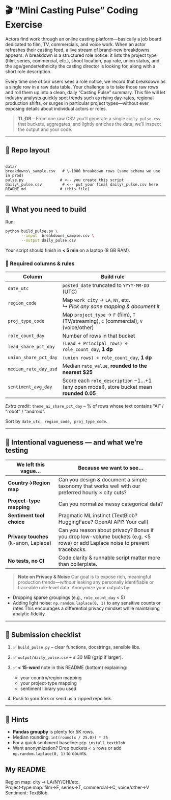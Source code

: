 # 🎬  “Mini Casting Pulse” Coding Exercise

Actors find work through an online casting platform—basically a job board dedicated to film, TV, commercials, and voice work. When an actor refreshes their casting feed, a live stream of brand-new breakdowns appears. A breakdown is a structured role notice: it lists the project type (film, series, commercial, etc.), shoot location, pay rate, union status, and the age/gender/ethnicity the casting director is looking for, along with a short role description.

Every time one of our users sees a role notice, we record that breakdown as a single row in a raw data table. Your challenge is to take those raw rows and roll them up into a clean, daily “Casting Pulse” summary. This file will let industry analysts quickly spot trends such as rising day-rates, regional production shifts, or surges in particular project types—without ever exposing details about individual actors or roles.

> **TL;DR** – From one raw CSV you’ll generate a single `daily_pulse.csv` that buckets, aggregates, and lightly enriches the data; we’ll inspect the output and your code.

---

## 📂  Repo layout

```

data/
breakdowns\_sample.csv   # \~1000 breakdown rows (same schema we use in prod)
pulse.py                # <-- you create this script
daily\_pulse.csv         # <-- put your final daily\_pulse.csv here
README.md               # (this file)

````

---

## 🎯  What you need to build

Run:

```bash
python build_pulse.py \
       --input  breakdowns_sample.csv \
       --output daily_pulse.csv
````

Your script should finish in **< 5 min** on a laptop (8 GB RAM).

### 🔑  Required columns & rules

| Column                | Build rule                                                                               |
| --------------------- | ---------------------------------------------------------------------------------------- |
| `date_utc`            | `posted_date` truncated to `YYYY-MM-DD` (UTC)                                            |
| `region_code`         | Map `work_city` → `LA`, `NY`, etc.  <br>*↳ Pick any sane mapping & document it*          |
| `proj_type_code`      | Map `project_type` → `F` (film), `T` (TV/streaming), `C` (commercial), `V` (voice/other) |
| `role_count_day`      | Number of rows in that bucket                                                            |
| `lead_share_pct_day`  | `(Lead + Principal rows) ÷ role_count_day`, **1 dp**                                     |
| `union_share_pct_day` | `(union rows) ÷ role_count_day`, **1 dp**                                                |
| `median_rate_day_usd` | Median `rate_value`, **rounded to the nearest \$25**                                    |
| `sentiment_avg_day`   | Score each `role_description` −1…+1 (any open model), store bucket mean **rounded 0.05** |

*Extra credit:* `theme_ai_share_pct_day` – % of rows whose text contains “AI” / “robot” / “android”.

Sort by `date_utc, region_code, proj_type_code`.

---

## 🤫  Intentional vagueness — and what we’re testing

| We left this vague…                      | Because we want to see…                                                                                                        |
| ---------------------------------------- | ------------------------------------------------------------------------------------------------------------------------------ |
| **Country→Region map**                   | Can you design & document a simple taxonomy that works well with our preferred hourly × city cuts?                             |
| **Project-type mapping**                 | Can you normalize messy categorical data?                                                                                      |
| **Sentiment tool choice**                | Pragmatic ML instinct (TextBlob? HuggingFace? OpenAI API? Your call)                                                           |
| **Privacy touches**<br>(k-anon, Laplace) | Can you reason about privacy? Bonus if you drop low-volume buckets (e.g. <5 rows) or add Laplace noise to prevent tracebacks. |
| **No tests, no CI**                      | Code clarity & runnable script matter more than boilerplate.                                                                   |

> **Note on Privacy & Noise**
> Our goal is to expose rich, meaningful production trends—*without* leaking any personally identifiable or traceable role-level data. Anonymize your outputs by:

* Dropping sparse groupings (e.g., `role_count_day` < 5)
* Adding light noise: `np.random.laplace(0, 1)` to any sensitive counts or rates
  This encourages a differential privacy mindset while maintaining analytic fidelity.

---

## 📝  Submission checklist

1. ✅ `build_pulse.py` – clear functions, docstrings, sensible libs.
2. ✅ `output/daily_pulse.csv` – ≤ 30 MB (gzip if larger).
3. ✅ **< 15-word** note in this README (bottom) explaining:

   * your country/region mapping
   * your project-type mapping
   * sentiment library you used
4. Push to your fork or send us a zipped repo link.

---

## 🚀  Hints

* **Pandas groupby** is plenty for 5K rows.
* Median rounding: `int(round(x / 25.0)) * 25`
* For a quick sentiment baseline: `pip install textblob`
* Want anonymization? Drop buckets `< 5` rows or add `np.random.laplace(0, 1)` to counts.

## My README

Region map: city → LA/NY/CHI/etc.  
Project-type map: film→F, series→T, commercial→C, voice/other→V  
Sentiment: TextBlob  
